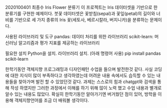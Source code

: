 2020100401 최종수 Iris Flower 분류기
이 프로젝트는 Iris 데이터셋을 기반으로 한 분류기를 구현한 예제이다. 붓꽃 데이터셋은 꽃받침(sepal)과 꽃잎(petal)의 길이와 너비를 기반으로 세 가지 종류의 Iris 꽃(세토사, 베르시칼라, 버지니카)을 분류하는 문제이다.

사용된 라이브러리 및 도구
pandas: 데이터 처리를 위한 라이브러리
scikit-learn: 머신러닝 알고리즘과 평가 지표를 제공하는 라이브러리

필요한 설치
Python을 설치.
라이브러리 설치. (아래 명령어 사용)
pip install pandas scikit-learn


한학기동안 객체지향 프로그래밍과 디자인패턴 수업을 들으며 발전한것 같다. 사실 코딩에 대한 지식이 많이 부족하다고 생각하였는데 어려운 내용 속에서도 습득할 수 있는 내용들을 찾아가며 발전 할 수 있었던것 같다. 과제는 스스로의 힘과 chatgpt와 검색을 통해 작성 하였지만 그러한 과정에서 이해를 하기 위해 많이 노력 했고 수업 내용과 별개로 알수 있는 내용도 많았다. 확실히 한학기동안 알아가기엔 버거웠던 점이 있어, 방학을 이용해 객체지향언어를 조금 더 배워볼 생각이다.




